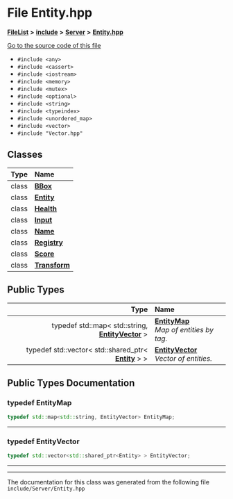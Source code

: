 

# File Entity.hpp



[**FileList**](files.md) **>** [**include**](dir_d44c64559bbebec7f509842c48db8b23.md) **>** [**Server**](dir_17f455aea618a06e8886390757d4c564.md) **>** [**Entity.hpp**](Entity_8hpp.md)

[Go to the source code of this file](Entity_8hpp_source.md)



* `#include <any>`
* `#include <cassert>`
* `#include <iostream>`
* `#include <memory>`
* `#include <mutex>`
* `#include <optional>`
* `#include <string>`
* `#include <typeindex>`
* `#include <unordered_map>`
* `#include <vector>`
* `#include "Vector.hpp"`















## Classes

| Type | Name |
| ---: | :--- |
| class | [**BBox**](classBBox.md) <br> |
| class | [**Entity**](classEntity.md) <br> |
| class | [**Health**](classHealth.md) <br> |
| class | [**Input**](classInput.md) <br> |
| class | [**Name**](className.md) <br> |
| class | [**Registry**](classRegistry.md) <br> |
| class | [**Score**](classScore.md) <br> |
| class | [**Transform**](classTransform.md) <br> |


## Public Types

| Type | Name |
| ---: | :--- |
| typedef std::map&lt; std::string, [**EntityVector**](Entity_8hpp.md#typedef-entityvector) &gt; | [**EntityMap**](#typedef-entitymap)  <br>_Map of entities by tag._  |
| typedef std::vector&lt; std::shared\_ptr&lt; [**Entity**](classEntity.md) &gt; &gt; | [**EntityVector**](#typedef-entityvector)  <br>_Vector of entities._  |
















































## Public Types Documentation




### typedef EntityMap 

```C++
typedef std::map<std::string, EntityVector> EntityMap;
```




<hr>



### typedef EntityVector 

```C++
typedef std::vector<std::shared_ptr<Entity> > EntityVector;
```




<hr>

------------------------------
The documentation for this class was generated from the following file `include/Server/Entity.hpp`

